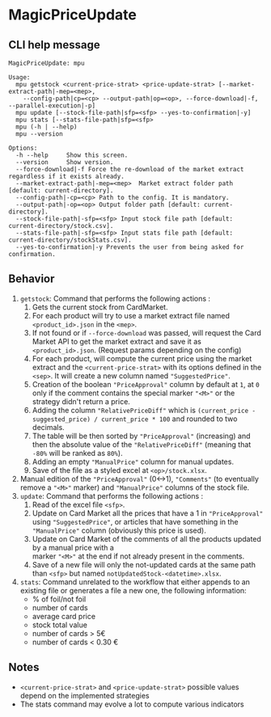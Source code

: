 # MagicPriceUpdate

## CLI help message

```
MagicPriceUpdate: mpu

Usage:
  mpu getstock <current-price-strat> <price-update-strat> [--market-extract-path|-mep=<mep>, 
    --config-path|cp=<cp> --output-path|op=<op>, --force-download|-f, --parallel-execution|-p]
  mpu update [--stock-file-path|sfp=<sfp> --yes-to-confirmation|-y]
  mpu stats [--stats-file-path|sfp=<sfp>
  mpu (-h | --help)
  mpu --version

Options:
  -h --help     Show this screen.
  --version     Show version.
  --force-download|-f Force the re-download of the market extract regardless if it exists already.
  --market-extract-path|-mep=<mep>  Market extract folder path [default: current-directory].
  --config-path|-cp=<cp> Path to the config. It is mandatory.
  --output-path|-op=<op> Output folder path [default: current-directory].
  --stock-file-path|-sfp=<sfp> Input stock file path [default: current-directory/stock.csv].
  --stats-file-path|-sfp=<sfp> Input stats file path [default: current-directory/stockStats.csv].
  --yes-to-confirmation|-y Prevents the user from being asked for confirmation.
```

## Behavior

1. `getstock`: Command that performs the following actions :
    1. Gets the current stock from CardMarket.
    2. For each product will try to use a market
    extract file named `<product_id>.json` in the `<mep>`.
    3. If not found or if `--force-download` was passed, will request the Card Market API to get 
    the market extract and save it as `<product_id>.json`. (Request params depending on the config)
    4. For each product, will compute the current price using the
    market extract and the `<current-price-strat>` with its options defined in the `<sep>`. It will create a new column named
    `"SuggestedPrice"`.
    5. Creation of the boolean `"PriceApproval"` column by default at `1`, at `0` only
    if the comment contains the special marker `"<M>"` or the strategy didn't return a price.
    6. Adding the column `"RelativePriceDiff"` which is `(current_price - suggested_price) / current_price * 100`
    and rounded to two decimals.
    7. The table will be then sorted by `"PriceApproval"` (increasing) and then
    the absolute value of the `"RelativePriceDiff"` (meaning that `-80%` will be ranked as `80%`).
    8. Adding an empty `"ManualPrice"` column for manual updates.
    9. Save of the file as a styled excel at `<op>/stock.xlsx`.
2. Manual edition of the `"PriceApproval"` (0<->1), `"Comments"` (to eventually 
remove a `"<M>"` marker) and `"ManualPrice"` columns of the stock file.
3. `update`: Command that performs the following actions :
    1. Read of the excel file `<sfp>`.
    2. Update on Card Market all the prices that have a 1 in `"PriceApproval"` using `"SuggestedPrice"`, or articles
    that have something in the `"ManualPrice"` column (obviously this price is used).
    3. Update on Card Market of the comments of all the products updated by a manual price with a  
    marker `"<M>"` at the end if not already present in the comments.
    4. Save of a new file will only the not-updated cards at the same path than `<sfp>`
    but named `notUpdatedStock-<datetime>.xlsx`.
4. `stats`: Command unrelated to the workflow that either appends to an existing file or generates a file a new one,
    the following information:
    - % of foil/not foil
    - number of cards
    - average card price
    - stock total value
    - number of cards > 5€
    - number of cards < 0.30 €

## Notes
- `<current-price-strat>` and `<price-update-strat>` possible values 
depend on the implemented strategies
- The stats command may evolve a lot to compute various indicators
